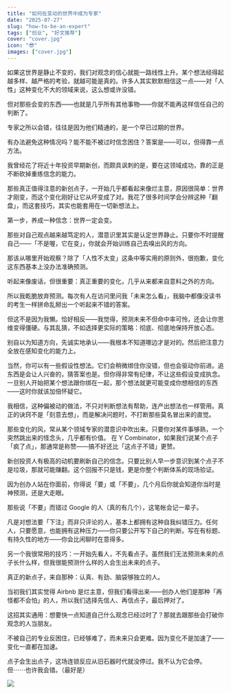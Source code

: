 ```yaml
---
title: "如何在变动的世界中成为专家"
date: "2025-07-27"
slug: "how-to-be-an-expert"
tags: ["创业", "好文推荐"]
cover: "cover.jpg"
icon: "😎"
images: ["cover.jpg"]
---
```

如果这世界是静止不变的，我们对观念的信心就能一路线性上升。某个想法经得起越多样、越严格的考验，就越可能是真的。许多人其实默默相信这一点——对「人性」这种变化不大的领域来说，这么想或许没错。



但对那些会变的东西——也就是几乎所有其他事物——你就不能再这样信任自己的判断了。



专家之所以会错，往往是因为他们精通的，是一个早已过期的世界。



有办法避免这种情况吗？能不能不被过时信念困住？答案是——可以，但得靠一点方法。



我曾经花了将近十年投资早期新创，而颇具讽刺的是，要在这领域成功，靠的正是不断砍掉重练信念的能力。



那些真正值得注意的新创点子，一开始几乎都看起来像烂主意，原因很简单：世界才刚变，而这个变化刚好让它从坏变成了对。我花了很多时间学会分辨这种「翻盘」，而这套技巧，其实也能套用在一切新想法上。



第一步，养成一种信念：世界一定会变。



那些对自己观点越来越笃定的人，潜意识里其实是认定世界静止。只要你不时提醒自己——「不是喔，它在变」，你就会开始训练自己去嗅出风的方向。



那该从哪里开始观察？除了「人性不太变」这条中等实用的原则外，很抱歉，变化这东西基本上没办法准确预测。



听起来像废话，但很重要：真正重要的变化，几乎从来都来自意料之外的方向。



所以我乾脆放弃预测。每次有人在访问里问我「未来怎么看」，我脑中都像没读书的考生一样拼命乱掰出一个听起来不错的答案。



但这不是因为我懒。恰好相反——我觉得，预测未来不但命中率可怜，还会让你思维变得僵硬。与其乱猜，不如选择更实际的策略：彻底、彻底地保持开放心态。



别自以为知道方向，先诚实地承认——我根本不知道哪边才是对的。然后把注意力全放在感知变化的能力上。



当然，你可以有一些假设性想法。它们会稍微绑住你没错，但也会驱动你前进。追东西是会让人兴奋的，猜答案也是。但你得非常有纪律，不让这些假设变成执念。
一旦别人开始把某个想法跟你绑在一起，那个想法就更可能变成你想相信的东西——这时你就该加倍怀疑它。



我相信，这种偏被动的做法，不只对判断想法有帮助，连产出想法也一样管用。真正的诀窍不是「刻意去想」，而是解决问题时，不打断那些莫名冒出来的直觉。



那些变化的风，常从某个领域专家的潜意识中吹出来。只要你对某件事够熟，一个突然跳出来的怪念头，几乎都有价值。
在 Y Combinator，如果我们说某个点子「疯了点」，那通常是称赞——搞不好还比「这点子不错」更赞。



新创投资人有极高的动机要刷新自己的信念。只要比别人早一步意识到某个点子不是垃圾，那就可能赚翻。这个回报不只是钱，更是你整个判断体系的现场验证。



因为创办人站在你面前，你得说「要」或「不要」，几个月后你就会知道你当时是神预测，还是大走眼。



那些说「不要」而错过 Google 的人（真的有几个），这笔帐会记一辈子。



凡是对想法要「下注」而非只评论的人，基本上都拥有这种自我纠错压力。任何人，只要愿意，也能拥有这种压力——你只要公开写下自己的判断。写在有标题、有持久性的地方——你会比闲聊时在意得多。



另一个我很常用的技巧：一开始先看人，不先看点子。虽然我们无法预测未来的点子长什么样，但我很能预测什么样的人会生出未来的点子。



真正的新点子，来自那种：认真、有劲、脑袋够独立的人。



当初我们其实觉得 Airbnb 是烂主意，但我们看得出来——创办人他们是那种「再怪都不会怕」的人，所以我们选择先信人、再信点子，最后押对了。



这招其实通用：想要快一点知道自己什么观念已经过时了？那就去跟那些会打破你观念的人当朋友。



不被自己的专业反困住，已经够难了，而未来只会更难。因为变化不是加速了——变化一直都在加速。



点子会生出点子，这场连锁反应从旧石器时代就没停过。我不认为它会停。
但⋯⋯也许我会错。（最好是）




![](https://prod-files-secure.s3.us-west-2.amazonaws.com/112d0858-5090-4d34-a606-b75eb8d65fd2/46476355-9cf3-4e99-9b7a-3531bc426380/1000202064.png?X-Amz-Algorithm=AWS4-HMAC-SHA256&X-Amz-Content-Sha256=UNSIGNED-PAYLOAD&X-Amz-Credential=ASIAZI2LB466SVQZVZUN%2F20250805%2Fus-west-2%2Fs3%2Faws4_request&X-Amz-Date=20250805T114729Z&X-Amz-Expires=3600&X-Amz-Security-Token=IQoJb3JpZ2luX2VjECEaCXVzLXdlc3QtMiJHMEUCIQDcwsYnwIcVUGSWixrumbjt4hCM7DXwsPeproSkqx69TgIgMDKZCASUHKNw1sLO6Ts2Y75Vb55QhH3nQS2dYMZGSTMq%2FwMIWhAAGgw2Mzc0MjMxODM4MDUiDGRrrtDu33vwV%2BuEfircA0puKYTSTc8AR17P0diPUCQfHUTrXxlWWKQbUNDdrSwAWcZaOej5YZG%2FG3PSVqqMTzm%2F5ljD%2FwgW7oCa6J8t0GcdyGFddbia3%2Bypf0L4%2F%2B6O0OZOdtplbf%2BP6hMjJul0q7Dn83wYpzLNhNgDjZiGo%2BO5%2B0EI2dexBEXqclP80vwnsFXoemgDEESB02%2FfYy5XFxtULWL6hqIc%2BW%2Bh%2FWcpDafqHuP7fOdwGhuY%2BCwttfOkIIgOFY32zTp%2BpbAKPMDBCxdIoBNm5B%2BKc5qo8DWShAHrhv3kT0p9dZeq1jPbQ%2BZwoFdj%2FWGSBDFby1iETfuEZCAA85kYgq8UwQW7PYvWO%2FiLcA2DfO7wAbwikMVUYcuHbN9Um9joAxr39uxM94aPbwIOsDRJl6KNgmPNbdkgk9dyM5fC6QXBExe5IH7dxKOzKDf5zc1LCtpvWX1B131RpDQvl49kK3qkrSKjqy7YtQou84wXIcTSMnBagr2K2EOfln4eVeqY8JY1dz0t3XKJvzbmj%2FTwkqRv03HtHKKNm%2FgJw5uQzLd6c4vJAos1gSGrbg%2BTwXIHbm41ASjYfjyPtHLI03rp%2FCsaopMbCU6yCeoL%2FGNaCyvgXYgf0m%2BlTHS%2F%2BpVDbmXPTqrill4bMM6Dx8QGOqUBZ7sSCZeH3aEW%2FrFivJhO6v7lV%2FLFJDnd6E%2BGKmYv6mVVHaoIDcWMNIRVQL9Lw4DoWB0JhqfEahfifseEY6I3wKyv2biw3M5se%2BkhSNWbh5n33SlJ9AWE0DaqtTE0LiLvy%2BDpWKc%2FUS3EDYV5wvFclLwlQb2upd0j0iK%2BpR7WhCbcjW8k41sFF2Z9GIo14iisqq8rgSJ6zuOJxTbXC5TmHIJILSTO&X-Amz-Signature=070cf5b965ac444109c3475efa5a13ff453ec7a81aeb2fa2ad31c98e0940a74a&X-Amz-SignedHeaders=host&x-amz-checksum-mode=ENABLED&x-id=GetObject)

